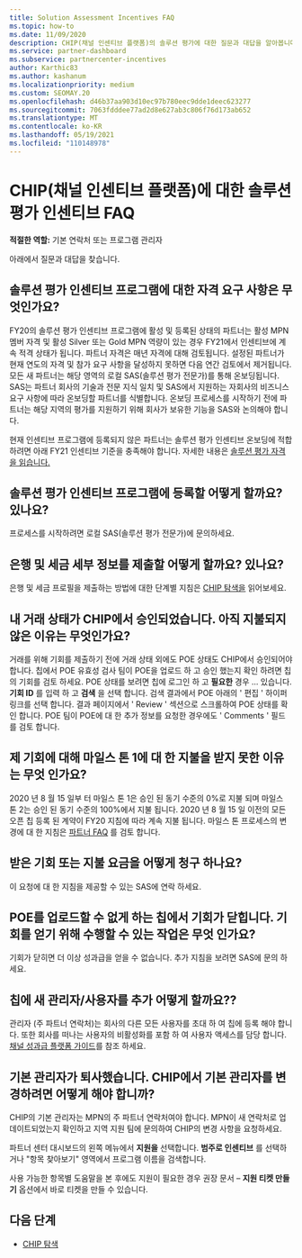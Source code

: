 ```yaml
---
title: Solution Assessment Incentives FAQ
ms.topic: how-to
ms.date: 11/09/2020
description: CHIP(채널 인센티브 플랫폼)의 솔루션 평가에 대한 질문과 대답을 알아봅니다.
ms.service: partner-dashboard
ms.subservice: partnercenter-incentives
author: Karthic83
ms.author: kashanum
ms.localizationpriority: medium
ms.custom: SEOMAY.20
ms.openlocfilehash: d46b37aa903d10ec97b780eec9dde1deec623277
ms.sourcegitcommit: 7063fdddee77ad2d8e627ab3c806f76d173ab652
ms.translationtype: MT
ms.contentlocale: ko-KR
ms.lasthandoff: 05/19/2021
ms.locfileid: "110148978"
---
```

# <a name="solution-assessment-incentives-faq-for-the-channel-incentives-platform-chip"></a>CHIP(채널 인센티브 플랫폼)에 대한 솔루션 평가 인센티브 FAQ 

**적절한 역할:** 기본 연락처 또는 프로그램 관리자

아래에서 질문과 대답을 찾습니다.

## <a name="what-are-the-eligibility-requirements-for-the-solution-assessment-incentive-program"></a>솔루션 평가 인센티브 프로그램에 대한 자격 요구 사항은 무엇인가요?

FY20의 솔루션 평가 인센티브 프로그램에 활성 및 등록된 상태의 파트너는 활성 MPN 멤버 자격 및 활성 Silver 또는 Gold MPN 역량이 있는 경우 FY21에서 인센티브에 계속 적격 상태가 됩니다. 파트너 자격은 매년 자격에 대해 검토됩니다.  설정된 파트너가 현재 연도의 자격 및 참가 요구 사항을 달성하지 못하면 다음 연간 검토에서 제거됩니다.  모든 새 파트너는 해당 영역의 로컬 SAS(솔루션 평가 전문가)를 통해 온보딩됩니다.  SAS는 파트너 회사의 기술과 전문 지식 일치 및 SAS에서 지원하는 자회사의 비즈니스 요구 사항에 따라 온보딩할 파트너를 식별합니다.
온보딩 프로세스를 시작하기 전에 파트너는 해당 지역의 평가를 지원하기 위해 회사가 보유한 기능을 SAS와 논의해야 합니다. 

현재 인센티브 프로그램에 등록되지 않은 파트너는 솔루션 평가 인센티브 온보딩에 적합하려면 아래 FY21 인센티브 기준을 충족해야 합니다. 자세한 내용은 [솔루션 평가 자격을 읽습니다.](chip-solutions-assessment-eligible.md)

## <a name="how-do-i-enroll-in-the-solution-assessments-incentive-program"></a>솔루션 평가 인센티브 프로그램에 등록할 어떻게 할까요? 있나요?

프로세스를 시작하려면 로컬 SAS(솔루션 평가 전문가)에 문의하세요.

## <a name="how-do-i-submit-my-bank-and-tax-details"></a>은행 및 세금 세부 정보를 제출할 어떻게 할까요? 있나요?

은행 및 세금 프로필을 제출하는 방법에 대한 단계별 지침은 [CHIP 탐색을](chip-intro.md) 읽어보세요.

## <a name="my-deal-status-has-been-approved-in-chip-why-hasnt-it-been-paid-yet"></a>내 거래 상태가 CHIP에서 승인되었습니다. 아직 지불되지 않은 이유는 무엇인가요?

거래를 위해 기회를 제출하기 전에 거래 상태 외에도 POE 상태도 CHIP에서 승인되어야 합니다. 칩에서 POE 유효성 검사 팀이 POE을 업로드 하 고 승인 했는지 확인 하려면 칩의 기회를 검토 하세요. POE 상태를 보려면 칩에 로그인 하 고 **필요한** 경우  ... 있습니다. **기회 ID** 를 입력 하 고 **검색** 을 선택 합니다. 검색 결과에서 POE 아래의 ' 편집 ' 하이퍼링크를 선택 합니다. 결과 페이지에서 ' Review ' 섹션으로 스크롤하여 POE 상태를 확인 합니다. POE 팀이 POE에 대 한 추가 정보를 요청한 경우에도 ' Comments ' 필드를 검토 합니다.

## <a name="why-did-i-not-receive-any-payment-for-milestone-1-for-my-opportunity"></a>제 기회에 대해 마일스 톤 1에 대 한 지불을 받지 못한 이유는 무엇 인가요?

2020 년 8 월 15 일부 터 마일스 톤 1은 승인 된 동기 수준의 0%로 지불 되며 마일스 톤 2는 승인 된 동기 수준의 100%에서 지불 됩니다. 2020 년 8 월 15 일 이전의 모든 오픈 칩 등록 된 계약이 FY20 지침에 따라 계속 지불 됩니다. 마일스 톤 프로세스의 변경에 대 한 지침은 [파트너 FAQ](https://assetsprod.microsoft.com/solution-assessment-incentive-program-faq.pdf) 를 검토 합니다.

## <a name="how-to-i-dispute-an-opportunity-or-payment-i-received"></a>받은 기회 또는 지불 요금을 어떻게 청구 하나요?

이 요청에 대 한 지침을 제공할 수 있는 SAS에 연락 하세요.

## <a name="the-opportunity-is-closed-in-chip-which-is-preventing-me-from-uploading-poe-what-can-i-do-to-get-the-opportunity-paid"></a>POE를 업로드할 수 없게 하는 칩에서 기회가 닫힙니다. 기회를 얻기 위해 수행할 수 있는 작업은 무엇 인가요?

기회가 닫히면 더 이상 성과급을 얻을 수 없습니다. 추가 지침을 보려면 SAS에 문의 하세요.

## <a name="how-do-i-add-a-new-adminuser-to-chip"></a>칩에 새 관리자/사용자를 추가 어떻게 할까요??

관리자 (주 파트너 연락처)는 회사의 다른 모든 사용자를 초대 하 여 칩에 등록 해야 합니다. 또한 회사를 떠나는 사용자의 비활성화를 포함 하 여 사용자 액세스를 담당 합니다. [채널 성과급 플랫폼 가이드](chip-intro.md)를 참조 하세요.

## <a name="the-primary-admin-has-left-our-company-how-do-we-change-my-primary-admin-in-chip"></a>기본 관리자가 퇴사했습니다. CHIP에서 기본 관리자를 변경하려면 어떻게 해야 합니까?

CHIP의 기본 관리자는 MPN의 주 파트너 연락처여야 합니다. MPN이 새 연락처로 업데이트되었는지 확인하고 지역 지원 팀에 문의하여 CHIP의 변경 사항을 요청하세요.

파트너 센터 대시보드의 왼쪽 메뉴에서 **지원을** 선택합니다. **범주로 인센티브** 를 선택하거나 "항목 찾아보기" 영역에서 프로그램 이름을 검색합니다.

사용 가능한 항목별 도움말을 본 후에도 지원이 필요한 경우 권장 문서 – **지원 티켓 만들기** 옵션에서 바로 티켓을 만들 수 있습니다.

## <a name="next-steps"></a>다음 단계

- [CHIP 탐색](chip-intro.md)
